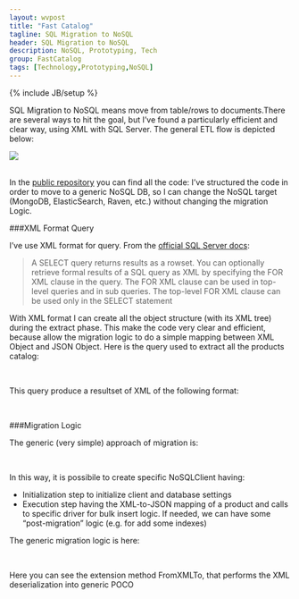 ```yaml
---
layout: wvpost
title: "Fast Catalog"
tagline: SQL Migration to NoSQL
header: SQL Migration to NoSQL
description: NoSQL, Prototyping, Tech
group: FastCatalog
tags: [Technology,Prototyping,NoSQL]
---
```

{% include JB/setup %}

SQL Migration to NoSQL means move from table/rows to documents.There are several ways to hit the goal, but I’ve found a particularly efficient and clear way, using XML with SQL Server. The general ETL flow is depicted below:


<img src="{{ BASE_PATH }}/images/fastcatalog/fastcatalog_migration_flow.png"  class="img-rounded"  /><br/><br/>

In the <a href="https://github.com/williamverdolini/FastCatalog" target="_blank">public repository</a> you can find all the code: I’ve structured the code in order to move to a generic NoSQL DB, so I can change the NoSQL target (MongoDB, ElasticSearch, Raven, etc.) without changing the migration Logic. 

###XML Format Query

I’ve use XML format for query. From the <a href="https://msdn.microsoft.com/library/ms178107(v=sql.110).aspx" target="_blank">official SQL Server docs</a>:

> A SELECT query returns results as a rowset. You can optionally retrieve formal results of a SQL query as XML by specifying the FOR XML clause in the query. The FOR XML clause can be used in top-level queries and in sub queries. The top-level FOR XML clause can be used only in the SELECT statement

With XML format I can create all the object structure (with its XML tree) during the extract phase. This make the code very clear and efficient, because allow the migration logic to do a simple mapping between XML Object and JSON Object. Here is the query used to extract all the products catalog:

<script type="syntaxhighlighter" class="brush: sql">
<![CDATA[
select 
	'<Product>'+
	-- Raw Product data
	(select PC1.id, code as 'Code', description, IdCategory from eice.Products PC1 
		left outer join eice.ProductsCategories PCa on PCa.IDProduct = PC1.id
		where PC1.id=PC.id for XML path('Data')) +
	-- Product's attributes
	(select P.Description as 'Key', RTRIM(PV.Description) as 'Value' 
		from eice.ProductProperties PS
		inner join eice.PropertyValues PV on PV.id = PS.IdValue
		inner join eice.Properties P on P.Id = PV.IdProperty
		where PS.IDProduct=PC.id AND ISNULL(PV.Description,'')<>'' for XML path('Attribute')) +
	-- Product's Synonims
	(select PE.CODART as 'Code' from eice.ProductSynonims PE where IdProduct = PC.id for XML raw('Synonim')) +
	'</Product>'
from eice.Products PC
]]></script> 

This query produce a resultset of XML of the following format:


<script type="syntaxhighlighter" class="brush: xml">
<![CDATA[
<Product>
	<Data>
		<IdProduct>10000155769</IdProduct>
		<Code>VTCCR01F001330000000</Code>
		<Description>13.3R 1% 0201 RESISTENZA SMD THICK FILM 1/20W 200ppm VIKING</Description>
		<IdCategory>245710</IdCategory>
	</Data>
	<Attribute>
		<Key>MARCA</Key>
		<Value>VIKING TECH CORPORATION</Value>
	</Attribute>
	<Attribute>
		<Key>TOLLERANZA</Key>
		<Value>± 1%</Value>
	</Attribute>
	<Attribute>
		<Key>MONTAGGIO</Key>
		<Value>SMD</Value>
	</Attribute>
	<Attribute>
		<Key>TIPOLOGIA</Key>
		<Value>Thick Film</Value>
	</Attribute>
	<Attribute>
		<Key>POTENZA (W)</Key>
		<Value>1/20 (Standard)</Value>
	</Attribute>
	<Attribute>
		<Key>UNITA di MISURA</Key>
		<Value>Ohm</Value>
	</Attribute>
	<Attribute>
		<Key>TCR (ppm)</Key>
		<Value>200</Value>
	</Attribute>
	<Attribute>
		<Key>RESISTENZA</Key>
		<Value>13.3</Value>
	</Attribute>
	<Attribute>
		<Key>FORMATO</Key>
		<Value>0201 (0.6 x 0.3mm)</Value>
	</Attribute>
	<Synonim Code="CR0201F13R3P10"/>
	<Synonim Code="CRCW020113R3FNED"/>
	<Synonim Code="ERJ1GNF13R3X"/>
	<Synonim Code="MCR006YRTF13R3"/>
	<Synonim Code="PFR03S13R3-F-1-T10"/>
	<Synonim Code="RC0201FR-0713R3L"/>
	<Synonim Code="RK73H1HTTC13R3F"/>
	<Synonim Code="RM02FTN13R3"/>
	<Synonim Code="RMC1/20-13R3FTP"/>
	<Synonim Code="RTT01-13R3FTH"/>
	<Synonim Code="WCR020113R3FI"/>
	<Synonim Code="WR02X13R3FTL"/>
	<Synonim Code="CR-01FL6--13R3"/>
</Product>
]]></script> 


###Migration Logic

The generic (very simple) approach of migration is:

<script type="syntaxhighlighter" class="brush: csharp">
<![CDATA[
new Migrator<NoSQLClient>()
.Initialize()
.Execute();
]]></script> 

In this way, it is possibile to create specific NoSQLClient having:

-	Initialization step to initialize client and database settings
-	Execution step having the XML-to-JSON mapping of a product and calls to specific driver for bulk insert logic. If needed, we can have some “post-migration” logic (e.g. for add some indexes)

The generic migration logic is here:

<script type="syntaxhighlighter" class="brush: csharp">
<![CDATA[
namespace SQLMigration
{
    public class Migrator<T> where T : IDbClient, new()
    {
        protected IDbClient dbClient;
        private bool IsInitialized = false;
        private int commitStep = 0;

        public Migrator<T> Initialize()
        {
            dbClient = (new T()).Initialize();
            IsInitialized = true;
            commitStep = int.Parse(Resources.CommitStep);
            return this;
        } 

        public void Execute()
        {
            if (IsInitialized)
            {
                Stopwatch sw = new Stopwatch();
                sw.Start();
                int counter = 0;

                using (SqlConnection conn = new SqlConnection(ConfigurationManager.ConnectionStrings[Resources.ConnectionStringKey].ConnectionString))
                {
                    conn.Open();

                    SqlCommand cmd = new SqlCommand(Resources.InitialPopulate, conn);
                    using (SqlDataReader reader = cmd.ExecuteReader())
                    {
                        while (reader.Read())
                        {
                            SQLProduct dbProduct = reader[0].ToString().FromXmlTo<SQLProduct>();
                            dbClient.Save(dbProduct);
                            dbClient.FlushProducts(commitStep);
                            Console.WriteLine("#{0} - code: {1}", (++counter), dbProduct.Data.Code);
                        }
                    }
                    dbClient.FlushProducts();
                }
                sw.Stop();
                Console.WriteLine("Elapsed; {0}", sw.Elapsed);
                Console.WriteLine("Total Records inserted: {0}", counter);
                Console.WriteLine("Insert Rate: {0} rec/sec", (counter / (sw.ElapsedMilliseconds / 1000)));

                dbClient.PostMigration();                
            }
        }
    }
}
]]></script> 

Here you can see the extension method FromXMLTo<T>, that performs the XML deserialization into generic POCO


<script type="syntaxhighlighter" class="brush: csharp">
<![CDATA[
public static T FromXmlTo<T>(this String xml)
{
		T returnedXmlClass = default(T);

		try
		{
				using (TextReader reader = new StringReader(xml))
				{
						try
						{
								returnedXmlClass = (T)new XmlSerializer(typeof(T)).Deserialize(reader);
						}
						catch (InvalidOperationException)
						{
								// String passed is not XML, simply return defaultXmlClass
								throw;
						}
				}
		}
		catch (Exception)
		{
				throw;
		}
		return returnedXmlClass;
}
]]></script> 
